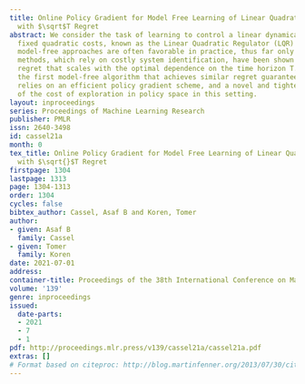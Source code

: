 ```yaml
---
title: Online Policy Gradient for Model Free Learning of Linear Quadratic Regulators
  with $\sqrt$T Regret
abstract: We consider the task of learning to control a linear dynamical system under
  fixed quadratic costs, known as the Linear Quadratic Regulator (LQR) problem. While
  model-free approaches are often favorable in practice, thus far only model-based
  methods, which rely on costly system identification, have been shown to achieve
  regret that scales with the optimal dependence on the time horizon T. We present
  the first model-free algorithm that achieves similar regret guarantees. Our method
  relies on an efficient policy gradient scheme, and a novel and tighter analysis
  of the cost of exploration in policy space in this setting.
layout: inproceedings
series: Proceedings of Machine Learning Research
publisher: PMLR
issn: 2640-3498
id: cassel21a
month: 0
tex_title: Online Policy Gradient for Model Free Learning of Linear Quadratic Regulators
  with $\sqrt{}$T Regret
firstpage: 1304
lastpage: 1313
page: 1304-1313
order: 1304
cycles: false
bibtex_author: Cassel, Asaf B and Koren, Tomer
author:
- given: Asaf B
  family: Cassel
- given: Tomer
  family: Koren
date: 2021-07-01
address:
container-title: Proceedings of the 38th International Conference on Machine Learning
volume: '139'
genre: inproceedings
issued:
  date-parts:
  - 2021
  - 7
  - 1
pdf: http://proceedings.mlr.press/v139/cassel21a/cassel21a.pdf
extras: []
# Format based on citeproc: http://blog.martinfenner.org/2013/07/30/citeproc-yaml-for-bibliographies/
---
```

